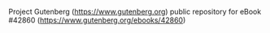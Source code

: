 Project Gutenberg (https://www.gutenberg.org) public repository for eBook #42860 (https://www.gutenberg.org/ebooks/42860)
